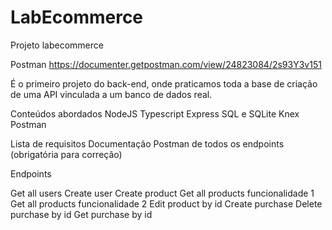 # LabEcommerce
Projeto labecommerce 

Postman https://documenter.getpostman.com/view/24823084/2s93Y3v151

É o primeiro projeto do back-end, onde praticamos toda a base de criação de uma API vinculada a um banco de dados real.

Conteúdos abordados
NodeJS
Typescript
Express
SQL e SQLite
Knex
Postman

Lista de requisitos
Documentação Postman de todos os endpoints (obrigatória para correção)

Endpoints

 Get all users
 Create user
 Create product
 Get all products funcionalidade 1
 Get all products funcionalidade 2
 Edit product by id
 Create purchase
 Delete purchase by id
 Get purchase by id
